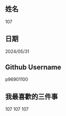 姓名
----
107

日期
----
2024/05/31

Github Username
---------------
p96901100

我最喜歡的三件事
---------------
107 107 107